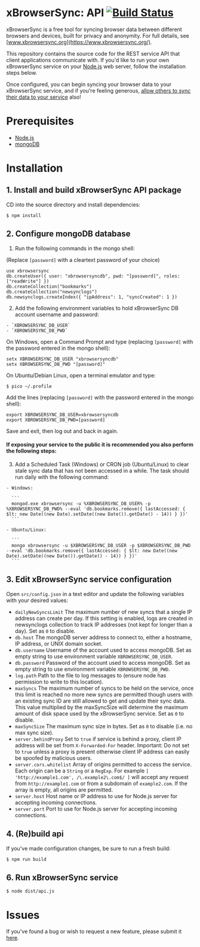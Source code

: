 # xBrowserSync: API [![Build Status](https://travis-ci.org/xBrowserSync/API.svg?branch=v1.1.0)](https://travis-ci.org/xBrowserSync/API)

xBrowserSync is a free tool for syncing browser data between different browsers and devices, built for privacy and anonymity. For full details, see [www.xbrowsersync.org](https://www.xbrowsersync.org/).

This repository contains the source code for the REST service API that client applications communicate with. If you'd like to run your own xBrowserSync service on your [Node.js](https://nodejs.org/) web server, follow the installation steps below.

Once configured, you can begin syncing your browser data to your xBrowserSync service, and if you're feeling generous, [allow others to sync their data to your service](https://www.xbrowsersync.org/#getinvolved) also!

# Prerequisites

- [Node.js](https://nodejs.org/)
- [mongoDB](https://www.mongodb.com/)

# Installation

## 1. Install and build xBrowserSync API package

CD into the source directory and install dependencies:

    $ npm install

## 2. Configure mongoDB database

  1. Run the following commands in the mongo shell:
  
  (Replace `[password]` with a cleartext password of your choice)

  ```
  use xbrowsersync
  db.createUser({ user: "xbrowsersyncdb", pwd: "[password]", roles: ["readWrite"] })
  db.createCollection("bookmarks")
  db.createCollection("newsynclogs")
  db.newsynclogs.createIndex({ "ipAddress": 1, "syncCreated": 1 })
  ```

  2. Add the following environment variables to hold xBrowserSync DB account username and password:

    - `XBROWSERSYNC_DB_USER`
    - `XBROWSERSYNC_DB_PWD`

  On Windows, open a Command Prompt and type (replacing `[password]` with the password entered in the mongo shell):
  
  ```
  setx XBROWSERSYNC_DB_USER "xbrowsersyncdb"
  setx XBROWSERSYNC_DB_PWD "[password]"
  ```
  
  On Ubuntu/Debian Linux, open a terminal emulator and type:
  
  ```
  $ pico ~/.profile
  ```
  
  Add the lines (replacing `[password]` with the password entered in the mongo shell):
  
  ```
  export XBROWSERSYNC_DB_USER=xbrowsersyncdb
  export XBROWSERSYNC_DB_PWD=[password]
  ```
  
  Save and exit, then log out and back in again.

  #### If exposing your service to the public it is recommended you also perform the following steps:
  
  3. Add a Scheduled Task (Windows) or CRON job (Ubuntu/Linux) to clear stale sync data that has not been accessed in a while. The task should run daily with the following command:
   
    - Windows:
  
      ```
      mongod.exe xbrowsersync -u %XBROWSERSYNC_DB_USER% -p %XBROWSERSYNC_DB_PWD% --eval 'db.bookmarks.remove({ lastAccessed: { $lt: new Date((new Date).setDate((new Date()).getDate() - 14)) } })'
      ```
  
    - Ubuntu/Linux:
  
      ```
      mongo xbrowsersync -u $XBROWSERSYNC_DB_USER -p $XBROWSERSYNC_DB_PWD --eval 'db.bookmarks.remove({ lastAccessed: { $lt: new Date((new Date).setDate((new Date()).getDate() - 14)) } })'
      ```

## 3. Edit xBrowserSync service configuration

Open `src/config.json` in a text editor and update the following variables with your desired values:

- `dailyNewSyncsLimit` The maximum number of new syncs that a single IP address can create per day. If this setting is enabled, logs are created in newsynclogs collection to track IP addresses (not kept for longer than a day). Set as `0` to disable.
- `db.host` The mongoDB server address to connect to, either a hostname, IP address, or UNIX domain socket.
- `db.username` Username of the account used to access mongoDB. Set as empty string to use environment variable `XBROWSERSYNC_DB_USER`.
- `db.password` Password of the account used to access mongoDB. Set as empty string to use environment variable `XBROWSERSYNC_DB_PWD`.
- `log.path` Path to the file to log messages to (ensure node has permission to write to this location).
- `maxSyncs` The maximum number of syncs to be held on the service, once this limit is reached no more new syncs are permitted though users with an existing sync ID are still allowed to get and update their sync data. This value multiplied by the maxSyncSize will determine the maximum amount of disk space used by the xBrowserSync service. Set as `0` to disable.
- `maxSyncSize` The maximum sync size in bytes. Set as `0` to disable (i.e. no max sync size).
- `server.behindProxy` Set to `true` if service is behind a proxy, client IP address will be set from `X-Forwarded-For` header. Important: Do not set to `true` unless a proxy is present otherwise client IP address can easily be spoofed by malicious users.
- `server.cors.whitelist` Array of origins permitted to access the service. Each origin can be a `String` or a `RegExp`. For example `[ 'http://example1.com', /\.example2\.com$/ ]` will accept any request from `http://example1.com` or from a subdomain of `example2.com`. If the array is empty, all origins are permitted. 
- `server.host` Host name or IP address to use for Node.js server for accepting incoming connections.
- `server.port` Port to use for Node.js server for accepting incoming connections.

## 4. (Re)build api

If you've made configuration changes, be sure to run a fresh build:

    $ npm run build

## 6. Run xBrowserSync service

    $ node dist/api.js

# Issues

If you've found a bug or wish to request a new feature, please submit it [here](https://github.com/xBrowserSync/API/issues/).
